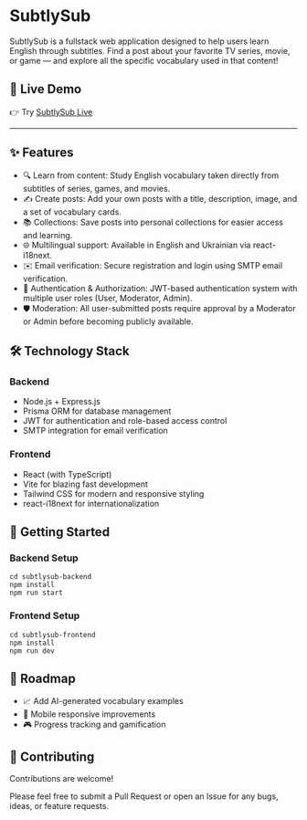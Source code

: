 # SubtlySub

SubtlySub is a fullstack web application designed to help users learn English through subtitles.
Find a post about your favorite TV series, movie, or game — and explore all the specific vocabulary used in that content!

## 🚀 Live Demo

👉 Try [SubtlySub Live](https://radialo.github.io/js-subtlysub-web/)

---

## ✨ Features

- 🔍 Learn from content: Study English vocabulary taken directly from subtitles of series, games, and movies.
- ✍️ Create posts: Add your own posts with a title, description, image, and a set of vocabulary cards.
- 📚 Collections: Save posts into personal collections for easier access and learning.
- 🌐 Multilingual support: Available in English and Ukrainian via react-i18next.
- ✉️ Email verification: Secure registration and login using SMTP email verification.
- 🔑 Authentication & Authorization: JWT-based authentication system with multiple user roles (User, Moderator, Admin).
- 🛡️ Moderation: All user-submitted posts require approval by a Moderator or Admin before becoming publicly available.

## 🛠️ Technology Stack

### Backend

- Node.js + Express.js
- Prisma ORM for database management
- JWT for authentication and role-based access control
- SMTP integration for email verification

### Frontend

- React (with TypeScript)
- Vite for blazing fast development
- Tailwind CSS for modern and responsive styling
- react-i18next for internationalization

## 🚀 Getting Started

### Backend Setup
```
cd subtlysub-backend
npm install
npm run start
```

### Frontend Setup
```
cd subtlysub-frontend
npm install
npm run dev
```

## 📅 Roadmap

- 📈 Add AI-generated vocabulary examples
- 📱 Mobile responsive improvements
- 🎮 Progress tracking and gamification

## 🤝 Contributing

Contributions are welcome!

Please feel free to submit a Pull Request or open an Issue for any bugs, ideas, or feature requests.
